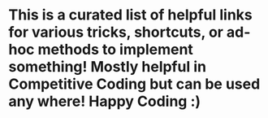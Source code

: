 # This is a curated list of helpful links for various tricks, shortcuts, or ad-hoc methods to implement something! Mostly helpful in Competitive Coding but can be used any where! Happy Coding :)
